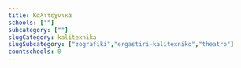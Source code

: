 ```yaml
---
title: Καλιτεχνικά
schools: [""]
subcategory: [""]
slugCategory: kalitexnika
slugSubcategory: ["zografiki","ergastiri-kalitexniko","theatro"]
countschools: 0
---
```



